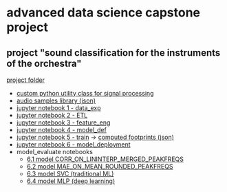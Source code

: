 # advanced data science capstone project
##  project "sound classification for the instruments of the orchestra"
[project folder](https://github.com/a-moscatelli/coursera/tree/main/adv-ds-capstone/soundclass)


- [custom python utility class for signal processing ](https://github.com/a-moscatelli/coursera/tree/main/adv-ds-capstone/soundclass/AmAud1.py)
- [audio samples library (json)](https://github.com/a-moscatelli/coursera/tree/main/adv-ds-capstone/soundclass/audiolibrary.json)
- [jupyter notebook 1 - data_exp](https://github.com/a-moscatelli/coursera/tree/main/adv-ds-capstone/soundclass/capstone_orchestra_detection.data_exp.jupyter-numpy.1.0.ipynb)
- [jupyter notebook 2 - ETL ](https://github.com/a-moscatelli/coursera/tree/main/adv-ds-capstone/soundclass/capstone_orchestra_detection.etl.jupyter-numpy.1.0.ipynb)
- [jupyter notebook 3 - feature_eng](https://github.com/a-moscatelli/coursera/tree/main/adv-ds-capstone/soundclass/capstone_orchestra_detection.feature_eng.jupyter-numpy.1.0.ipynb)
- [jupyter notebook 4 - model_def](https://github.com/a-moscatelli/coursera/tree/main/adv-ds-capstone/soundclass/capstone_orchestra_detection.model_def.jupyter-numpy.1.0.ipynb)
- [jupyter notebook 5 - train](https://github.com/a-moscatelli/coursera/tree/main/adv-ds-capstone/soundclass/capstone_orchestra_detection.model_train.jupyter-numpy.1.0.ipynb)
  &rarr; [computed footprints (json)](https://github.com/a-moscatelli/coursera/tree/main/adv-ds-capstone/soundclass/footprints.json)
- [jupyter notebook 6 - model_deployment](https://github.com/a-moscatelli/coursera/tree/main/adv-ds-capstone/soundclass/capstone_orchestra_detection.model_deployment.jupyter-numpy.1.0.ipynb)
- model_evaluate notebooks
  - [6.1 model CORR_ON_LININTERP_MERGED_PEAKFREQS](https://github.com/a-moscatelli/coursera/tree/main/adv-ds-capstone/soundclass/capstone_orchestra_detection.model_evaluate.CORR_ON_LININTERP_MERGED_PEAKFREQS-jupyter-numpy.1.0.ipynb)
  - [6.2 model MAE_ON_MEAN_ROUNDED_PEAKFREQS](https://github.com/a-moscatelli/coursera/tree/main/adv-ds-capstone/soundclass/capstone_orchestra_detection.model_evaluate.MAE_ON_MEAN_ROUNDED_PEAKFREQS-jupyter-numpy.1.0.ipynb)
  - [6.3 model SVC (traditional ML)](https://github.com/a-moscatelli/coursera/tree/main/adv-ds-capstone/soundclass/capstone_orchestra_detection.model_evaluate.SVC-jupyter-numpy.1.0.ipynb)
  - [6.4 model MLP (deep learning)](https://github.com/a-moscatelli/coursera/tree/main/adv-ds-capstone/soundclass/capstone_orchestra_detection.model_evaluate.MLP-jupyter-numpy.1.0.ipynb)

